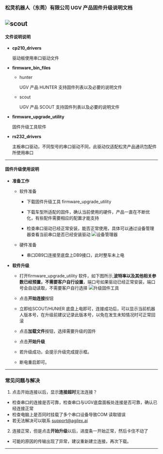 ### 松灵机器人（东莞）有限公司 UGV 产品固件升级说明文档

![scout](https://github.com/AglieX/agilex_firmware/blob/master/photos/SCOUT%E6%95%B4%E8%BD%A6.293.png)
---

#### 文件说明说明
- **cp210_drivers** 

   驱动板使用串口驱动文件
- **firmware_bin_files**
   + hunter

     UGV 产品 HUNTER 支持固件列表以及必要的说明文件
   + scout
    
     UGV 产品 SCOUT 支持固件列表以及必要的说明文件
- **firmware_upgrade_utility**

    固件升级工具软件

- **rs232_drivers**

    主板串口驱动，不同型号的串口驱动不同，此驱动仅适配松灵产品通讯包配件所使用串口

---
#### 固件升级使用说明
- **准备工作**
    - 软件准备

       + 下载固件升级工具 firmware_upgrade_utility 

       + 下载车型所适配的固件，确认当前使用的硬件，产品一直在不断优化，有些配件需要相应的配置才能支持

       + 检查串口驱动已经正常安装，能否正常使用，具体可以通过设备管理器查看当前串口是否已经安装驱动
       ![设备管理器](https://github.com/AglieX/agilex_firmware/blob/master/photos/%E8%AE%BE%E5%A4%87%E7%AE%A1%E7%90%86%E5%99%A8.png)

    - 硬件准备

       + 串口DB9口连接至底盘上DB9接口，此时整车未上电

- **软件升级**
   - 打开firmware_upgrade_utility 软件，如下图所示,**波特率以及其他相关参数已经预置，不需要客户自行设置**，端口号如果驱动已经正常安装，端口号会自动读取，不需要客户自行选择
   ![升级固件工具](https://github.com/AglieX/agilex_firmware/blob/master/photos/%E5%8D%87%E7%BA%A7%E8%BD%AF%E4%BB%B6.png)
   
   - 点击**开始连接**按钮

   - 立即给SCOUT/HUNtER 底盘上电即可，连接成功后，可以显示当前机器人版本号，在升级前建议记录此版本号，以免在发生未知情况时可正常回滚

   - 点击**加载文件**按钮，选择需要升级的固件

   - 点击**开始升级**

   - 若升级成功，会提示升级完成提示框。

   - 断电重启即可。
---

### 常见问题与解决
 1. 点击开始连接以后，显示**连接超时**无法连接？

 - 检查串口的连接是否可靠，检查串口与UGV底盘面板处连接是否可靠，确认已经连接正常
 - 检查电脑上是否同时挂载了多个串口设备导致COM 读取错误
 - 若无法解决可以联系 support@agilex.ai

 2. 连接正常，但是点击**开始升级**以后，进度条一开始正常，然后卡住不动了
 - 可能的原因的传输出现了异常，建议重新建立连接，再次下载。
 ---


    